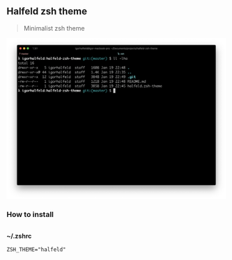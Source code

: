 ## Halfeld zsh theme

> Minimalist zsh theme

![screenshot](/screen.png)


### How to install

```

```

__~/.zshrc__
```
ZSH_THEME="halfeld"
```



